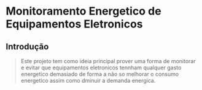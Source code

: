 # Monitoramento Energetico de Equipamentos Eletronicos
## Introdução
> Este projeto tem como ideia principal prover uma forma de monitorar e evitar que equipamentos eletronicos tennham qualquer gasto energetico demasiado de forma a não so melhorar o consumo energetico assim como dminuir a demanda energica.
> 
